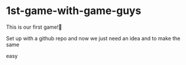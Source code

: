 # 1st-game-with-game-guys
This is our first game!🦥

Set up with a github repo and now we just need an idea and to make the same

easy
